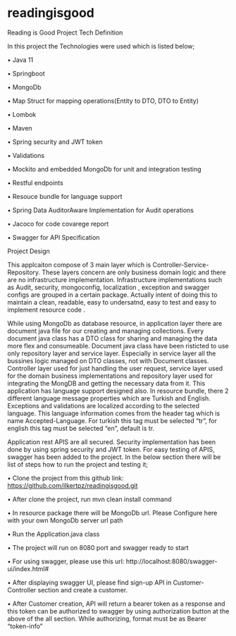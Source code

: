 # readingisgood
Reading is Good Project 
Tech Definition

In this project the Technologies were used which is listed below;

•	Java 11

•	Springboot 

•	MongoDb 

•	Map Struct for mapping operations(Entity to DTO, DTO to Entity)

•	Lombok

•	Maven

•	Spring security and JWT token

•	Validations

•	Mockito and embedded MongoDb for unit and integration testing

•	Restful endpoints

•	Resouce bundle for language support 

•	Spring Data AuditorAware Implementation for Audit operations

•	Jacoco for code covarege report

•	Swagger for API Specification 

Project Design

This applcaiton compose of 3 main layer which is Controller-Service-Repository. These layers concern are only business domain logic and there are no infrastructure implementation. Infrastructure implementations such as Audit, security, mongoconfig, localization , exception and swagger configs are grouped in a certain package. Actually intent of doing this to maintain a clean, readable, easy to undersatnd, easy to test and easy to implement resource code . 

While using MongoDb as database resource, in application layer there are document java file for our creating and managing collections. Every document java class has a DTO class for sharing and managing the data more flex and consumeable. Document java class have been risticted to use only repository layer and service layer. Especially in service layer all the bussines logic managed on DTO classes, not with Document classes.
Controller layer used for just  handling the user request, service layer used for the domain business implementations and repository layer used for integrating the MongDB and getting the necessary data from it.
This application has language support designed also. In resource bundle, there 2 different language message properties which are Turkish and English. Exceptions and validations are localized according to the selected language. This language information comes from the header tag which is name Accepted-Language. For turkish this tag must be selected “tr”, for english this tag must be selected “en”, default is tr.

Application rest APIS are all secured. Security implementation has been done by using spring security and JWT token. 
For easy testing of APIS, swagger has been added to the project. In the below section there will be list of steps how to run the project and testing it;

•	Clone the project from this github link: https://github.com/ilkertpz/readingisgood.git

•	After clone the project, run mvn clean install command

•	In resource package there will be MongoDb url. Please Configure here with your own MongoDb server url path

•	Run the Application.java class

•	The project will run on 8080 port and swagger ready to start

•	For using swagger, please use this url: http://localhost:8080/swagger-ui/index.html#

•	After displaying swagger UI, please find sign-up API in Customer-Controller section and create a customer. 

•	After Customer creation, API will return a bearer token as a response and this token can be authorized to swagger by using authorization button at the above of the all section. While authorizing, format must be as Bearer “token-info”
